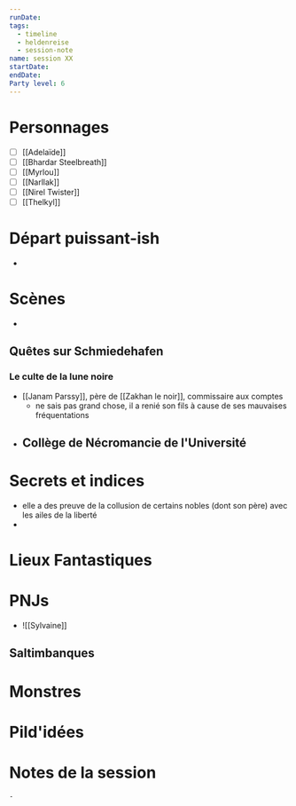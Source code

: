 ```yaml
---
runDate: 
tags:
  - timeline
  - heldenreise
  - session-note
name: session XX
startDate: 
endDate:
Party level: 6
---
```



# Personnages
- [ ] [[Adelaïde]]
- [ ] [[Bhardar Steelbreath]]
- [ ] [[Myrlou]]
- [ ] [[Narllak]]
- [ ] [[Nirel Twister]]
- [ ] [[Thelkyl]]

# Départ puissant-ish
-  

# Scènes
- 
## Quêtes sur Schmiedehafen
### Le culte de la lune noire
- [[Janam Parssy]], père de [[Zakhan le noir]], commissaire aux comptes
	- ne sais pas grand chose, il a renié son fils à cause de ses mauvaises fréquentations
- Collège de Nécromancie de l'Université
	- 

# Secrets et indices
- elle a des preuve de la collusion de certains nobles (dont son père) avec les ailes de la liberté
- 

# Lieux Fantastiques


# PNJs
- ![[Sylvaine]]

## **Saltimbanques**


# Monstres

# Pild'idées
> 

# Notes de la session

```
- 
```
 